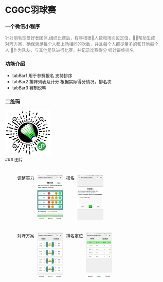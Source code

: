 # CGGC羽球赛 
### 一个微信小程序
<text style="color:gray">针对羽毛球爱好者团体,组织比赛后，程序根据人数和场次设定值，帮助生成对阵方案，确保满足每个人都上场相同的次数，并且每个人都尽量多的和其他每个人 作为队友，与其他组队进行比赛，并记录比赛得分 统计最终排名</text>

### 功能介绍
* tabBar1 用于参赛报名  支持排序
* tabBar2 排阵列表及计分 根据实际得分情况，排名次
* tabBar3 赛制说明
### 二维码
<img src="./image/scancode.jpg" width = "150" />
<br/>
### 图片
<div style="display:flex;flex-warp:warp;margin:40px">
<div>调整实力</div>
<img src="./src/image/page1.jpeg" height = "150" style="margin:0 10px"/>
<div>报名</div>
<img src="./src/image/page2.jpeg" height = "150" style="margin:0 10px"/>
</div>
<div style="display:flex;flex-warp:warp;margin:40px">
<div>对阵方案</div>
<img src="./src/image/page3.jpeg" height = "150" style="margin:0 10px"/>
<div>排名定位</div>
<img src="./src/image/page4.jpeg" height = "150" style="margin:0 10px"/>
</div>

